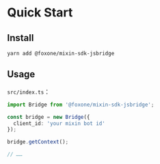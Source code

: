 # Quick Start

## Install

```shell
yarn add @foxone/mixin-sdk-jsbridge
```

## Usage
`src/index.ts`：
```typescript
import Bridge from '@foxone/mixin-sdk-jsbridge';

const bridge = new Bridge({
  client_id: 'your mixin bot id'
});

bridge.getContext();

// ……
```